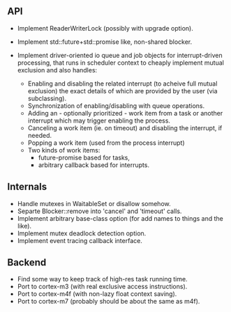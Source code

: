 API
---

 - Implement ReaderWriterLock (possibly with upgrade option).
 - Implement std::future+std::promise like, non-shared blocker.
 - Implement driver-oriented io queue and job objects for 
   interrupt-driven processing, that runs in scheduler context
   to cheaply implement mutual exclusion and also handles:

   - Enabling and disabling the related interrupt (to acheive full
     mutual exclusion) the exact details of which are provided by
     the user (via subclassing).
   - Synchronization of enabling/disabling with queue operations.
   - Adding an - optionally prioritized - work item from a task
     or another interrupt which may trigger enabling the process.
   - Canceling a work item (ie. on timeout) and disabling the 
     interrupt, if needed.
   - Popping a work item (used from the process interrupt)
   - Two kinds of work items:
     - future-promise based for tasks,
     - arbitrary callback based for interrupts.
 
Internals
---------

 - Handle mutexes in WaitableSet or disallow somehow.
 - Separte Blocker::remove into 'cancel' and 'timeout' calls.
 - Implement arbitrary base-class option (for add names to things and the like).
 - Implement mutex deadlock detection option.
 - Implement event tracing callback interface.

Backend
-------

 - Find some way to keep track of high-res task running time.
 - Port to cortex-m3 (with real exclusive access instructions).
 - Port to cortex-m4f (with non-lazy float context saving).
 - Port to cortex-m7 (probably should be about the same as m4f).
